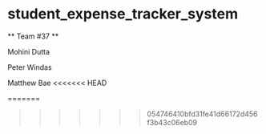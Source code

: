 # student_expense_tracker_system

** Team #37 **

Mohini Dutta

Peter Windas

Matthew Bae
<<<<<<< HEAD

=======
>>>>>>> 054746410bfd31fe41d66172d456f3b43c06eb09
